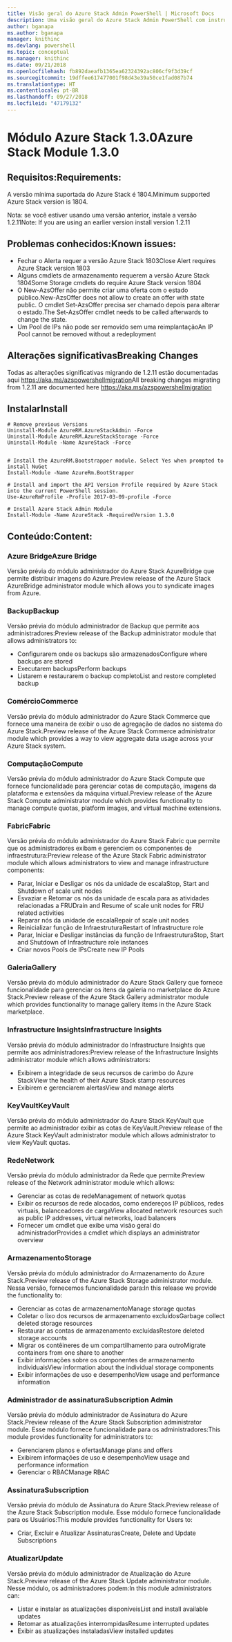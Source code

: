 ```yaml
---
title: Visão geral do Azure Stack Admin PowerShell | Microsoft Docs
description: Uma visão geral do Azure Stack Admin PowerShell com instruções de instalação e configuração.
author: bganapa
ms.author: bganapa
manager: knithinc
ms.devlang: powershell
ms.topic: conceptual
ms.manager: knithinc
ms.date: 09/21/2018
ms.openlocfilehash: fb892daeafb1365ea62324392ac806cf9f3d39cf
ms.sourcegitcommit: 19dffee617477001f98d43e39a50ce1fad087b74
ms.translationtype: HT
ms.contentlocale: pt-BR
ms.lasthandoff: 09/27/2018
ms.locfileid: "47179132"
---
```

# <a name="azure-stack-module-130"></a><span data-ttu-id="257cc-103">Módulo Azure Stack 1.3.0</span><span class="sxs-lookup"><span data-stu-id="257cc-103">Azure Stack Module 1.3.0</span></span>

## <a name="requirements"></a><span data-ttu-id="257cc-104">Requisitos:</span><span class="sxs-lookup"><span data-stu-id="257cc-104">Requirements:</span></span>
<span data-ttu-id="257cc-105">A versão mínima suportada do Azure Stack é 1804.</span><span class="sxs-lookup"><span data-stu-id="257cc-105">Minimum supported Azure Stack version is 1804.</span></span>

<span data-ttu-id="257cc-106">Nota: se você estiver usando uma versão anterior, instale a versão 1.2.11</span><span class="sxs-lookup"><span data-stu-id="257cc-106">Note: If you are using an earlier version install version 1.2.11</span></span>

## <a name="known-issues"></a><span data-ttu-id="257cc-107">Problemas conhecidos:</span><span class="sxs-lookup"><span data-stu-id="257cc-107">Known issues:</span></span>

- <span data-ttu-id="257cc-108">Fechar o Alerta requer a versão Azure Stack 1803</span><span class="sxs-lookup"><span data-stu-id="257cc-108">Close Alert requires Azure Stack version 1803</span></span>
- <span data-ttu-id="257cc-109">Alguns cmdlets de armazenamento requerem a versão Azure Stack 1804</span><span class="sxs-lookup"><span data-stu-id="257cc-109">Some Storage cmdlets do require Azure Stack version 1804</span></span>
- <span data-ttu-id="257cc-110">O New-AzsOffer não permite criar uma oferta com o estado público.</span><span class="sxs-lookup"><span data-stu-id="257cc-110">New-AzsOffer does not allow to create an offer with state public.</span></span> <span data-ttu-id="257cc-111">O cmdlet Set-AzsOffer precisa ser chamado depois para alterar o estado.</span><span class="sxs-lookup"><span data-stu-id="257cc-111">The Set-AzsOffer cmdlet needs to be called afterwards to change the state.</span></span>
- <span data-ttu-id="257cc-112">Um Pool de IPs não pode ser removido sem uma reimplantação</span><span class="sxs-lookup"><span data-stu-id="257cc-112">An IP Pool cannot be removed without a redeployment</span></span>

## <a name="breaking-changes"></a><span data-ttu-id="257cc-113">Alterações significativas</span><span class="sxs-lookup"><span data-stu-id="257cc-113">Breaking Changes</span></span>
<span data-ttu-id="257cc-114">Todas as alterações significativas migrando de 1.2.11 estão documentadas aqui https://aka.ms/azspowershellmigration</span><span class="sxs-lookup"><span data-stu-id="257cc-114">All breaking changes migrating from 1.2.11 are documented here https://aka.ms/azspowershellmigration</span></span>

## <a name="install"></a><span data-ttu-id="257cc-115">Instalar</span><span class="sxs-lookup"><span data-stu-id="257cc-115">Install</span></span>
```
# Remove previous Versions
Uninstall-Module AzureRM.AzureStackAdmin -Force
Uninstall-Module AzureRM.AzureStackStorage -Force
Uninstall-Module -Name AzureStack -Force 


# Install the AzureRM.Bootstrapper module. Select Yes when prompted to install NuGet
Install-Module -Name AzureRm.BootStrapper

# Install and import the API Version Profile required by Azure Stack into the current PowerShell session.
Use-AzureRmProfile -Profile 2017-03-09-profile -Force

# Install Azure Stack Admin Module
Install-Module -Name AzureStack -RequiredVersion 1.3.0
```
## <a name="content"></a><span data-ttu-id="257cc-116">Conteúdo:</span><span class="sxs-lookup"><span data-stu-id="257cc-116">Content:</span></span>
### <a name="azure-bridge"></a><span data-ttu-id="257cc-117">Azure Bridge</span><span class="sxs-lookup"><span data-stu-id="257cc-117">Azure Bridge</span></span>
<span data-ttu-id="257cc-118">Versão prévia do módulo administrador do Azure Stack AzureBridge que permite distribuir imagens do Azure.</span><span class="sxs-lookup"><span data-stu-id="257cc-118">Preview release of the Azure Stack AzureBridge administrator module which allows you to syndicate images from Azure.</span></span>

### <a name="backup"></a><span data-ttu-id="257cc-119">Backup</span><span class="sxs-lookup"><span data-stu-id="257cc-119">Backup</span></span>
<span data-ttu-id="257cc-120">Versão prévia do módulo administrador de Backup que permite aos administradores:</span><span class="sxs-lookup"><span data-stu-id="257cc-120">Preview release of the Backup administrator module that allows administrators to:</span></span>
- <span data-ttu-id="257cc-121">Configurarem onde os backups são armazenados</span><span class="sxs-lookup"><span data-stu-id="257cc-121">Configure where backups are stored</span></span>
- <span data-ttu-id="257cc-122">Executarem backups</span><span class="sxs-lookup"><span data-stu-id="257cc-122">Perform backups</span></span>
- <span data-ttu-id="257cc-123">Listarem e restaurarem o backup completo</span><span class="sxs-lookup"><span data-stu-id="257cc-123">List and restore completed backup</span></span>

### <a name="commerce"></a><span data-ttu-id="257cc-124">Comércio</span><span class="sxs-lookup"><span data-stu-id="257cc-124">Commerce</span></span>
<span data-ttu-id="257cc-125">Versão prévia do módulo administrador do Azure Stack Commerce que fornece uma maneira de exibir o uso de agregação de dados no sistema do Azure Stack.</span><span class="sxs-lookup"><span data-stu-id="257cc-125">Preview release of the Azure Stack Commerce administrator module which provides a way to view aggregate data usage across your Azure Stack system.</span></span>

### <a name="compute"></a><span data-ttu-id="257cc-126">Computação</span><span class="sxs-lookup"><span data-stu-id="257cc-126">Compute</span></span>
<span data-ttu-id="257cc-127">Versão prévia do módulo administrador do Azure Stack Compute que fornece funcionalidade para gerenciar cotas de computação, imagens da plataforma e extensões da máquina virtual.</span><span class="sxs-lookup"><span data-stu-id="257cc-127">Preview release of the Azure Stack Compute administrator module which provides functionality to manage compute quotas, platform images, and virtual machine extensions.</span></span>

### <a name="fabric"></a><span data-ttu-id="257cc-128">Fabric</span><span class="sxs-lookup"><span data-stu-id="257cc-128">Fabric</span></span>
<span data-ttu-id="257cc-129">Versão prévia do módulo administrador do Azure Stack Fabric que permite que os administradores exibam e gerenciem os componentes de infraestrutura:</span><span class="sxs-lookup"><span data-stu-id="257cc-129">Preview release of the Azure Stack Fabric administrator module which allows administrators to view and manage infrastructure components:</span></span>
- <span data-ttu-id="257cc-130">Parar, Iniciar e Desligar os nós da unidade de escala</span><span class="sxs-lookup"><span data-stu-id="257cc-130">Stop, Start and Shutdown of scale unit nodes</span></span>
- <span data-ttu-id="257cc-131">Esvaziar e Retomar os nós da unidade de escala para as atividades relacionadas a FRU</span><span class="sxs-lookup"><span data-stu-id="257cc-131">Drain and Resume of scale unit nodes for FRU related activities</span></span>
- <span data-ttu-id="257cc-132">Reparar nós da unidade de escala</span><span class="sxs-lookup"><span data-stu-id="257cc-132">Repair of scale unit nodes</span></span>
- <span data-ttu-id="257cc-133">Reinicializar função de Infraestrutura</span><span class="sxs-lookup"><span data-stu-id="257cc-133">Restart of Infrastructure role</span></span>
- <span data-ttu-id="257cc-134">Parar, Iniciar e Desligar instâncias da função de Infraestrutura</span><span class="sxs-lookup"><span data-stu-id="257cc-134">Stop, Start and Shutdown of Infrastructure role instances</span></span>
- <span data-ttu-id="257cc-135">Criar novos Pools de IPs</span><span class="sxs-lookup"><span data-stu-id="257cc-135">Create new IP Pools</span></span>


### <a name="gallery"></a><span data-ttu-id="257cc-136">Galeria</span><span class="sxs-lookup"><span data-stu-id="257cc-136">Gallery</span></span>
<span data-ttu-id="257cc-137">Versão prévia do módulo administrador do Azure Stack Gallery que fornece funcionalidade para gerenciar os itens da galeria no marketplace do Azure Stack.</span><span class="sxs-lookup"><span data-stu-id="257cc-137">Preview release of the Azure Stack Gallery administrator module which provides functionality to manage gallery items in the Azure Stack marketplace.</span></span>

### <a name="infrastructure-insights"></a><span data-ttu-id="257cc-138">Infrastructure Insights</span><span class="sxs-lookup"><span data-stu-id="257cc-138">Infrastructure Insights</span></span>
<span data-ttu-id="257cc-139">Versão prévia do módulo administrador do Infrastructure Insights que permite aos administradores:</span><span class="sxs-lookup"><span data-stu-id="257cc-139">Preview release of the Infrastructure Insights administrator module which allows administrators:</span></span>
- <span data-ttu-id="257cc-140">Exibirem a integridade de seus recursos de carimbo do Azure Stack</span><span class="sxs-lookup"><span data-stu-id="257cc-140">View the health of their Azure Stack stamp resources</span></span>
- <span data-ttu-id="257cc-141">Exibirem e gerenciarem alertas</span><span class="sxs-lookup"><span data-stu-id="257cc-141">View and manage alerts</span></span>

### <a name="keyvault"></a><span data-ttu-id="257cc-142">KeyVault</span><span class="sxs-lookup"><span data-stu-id="257cc-142">KeyVault</span></span>
<span data-ttu-id="257cc-143">Versão prévia do módulo administrador do Azure Stack KeyVault que permite ao administrador exibir as cotas de KeyVault.</span><span class="sxs-lookup"><span data-stu-id="257cc-143">Preview release of the Azure Stack KeyVault administrator module which allows administrator to view KeyVault quotas.</span></span>

### <a name="network"></a><span data-ttu-id="257cc-144">Rede</span><span class="sxs-lookup"><span data-stu-id="257cc-144">Network</span></span>
<span data-ttu-id="257cc-145">Versão prévia do módulo administrador da Rede que permite:</span><span class="sxs-lookup"><span data-stu-id="257cc-145">Preview release of the Network administrator module which allows:</span></span>
- <span data-ttu-id="257cc-146">Gerenciar as cotas de rede</span><span class="sxs-lookup"><span data-stu-id="257cc-146">Management of network quotas</span></span>
- <span data-ttu-id="257cc-147">Exibir os recursos de rede alocados, como endereços IP públicos, redes virtuais, balanceadores de carga</span><span class="sxs-lookup"><span data-stu-id="257cc-147">View allocated network resources such as public IP addresses, virtual networks, load balancers</span></span>
- <span data-ttu-id="257cc-148">Fornecer um cmdlet que exibe uma visão geral do administrador</span><span class="sxs-lookup"><span data-stu-id="257cc-148">Provides a cmdlet which displays an administrator overview</span></span>

### <a name="storage"></a><span data-ttu-id="257cc-149">Armazenamento</span><span class="sxs-lookup"><span data-stu-id="257cc-149">Storage</span></span>
<span data-ttu-id="257cc-150">Versão prévia do módulo administrador do Armazenamento do Azure Stack.</span><span class="sxs-lookup"><span data-stu-id="257cc-150">Preview release of the Azure Stack Storage administrator module.</span></span>  <span data-ttu-id="257cc-151">Nessa versão, fornecemos funcionalidade para:</span><span class="sxs-lookup"><span data-stu-id="257cc-151">In this release we provide the functionality to:</span></span>
- <span data-ttu-id="257cc-152">Gerenciar as cotas de armazenamento</span><span class="sxs-lookup"><span data-stu-id="257cc-152">Manage storage quotas</span></span>
- <span data-ttu-id="257cc-153">Coletar o lixo dos recursos de armazenamento excluídos</span><span class="sxs-lookup"><span data-stu-id="257cc-153">Garbage collect deleted storage resources</span></span>
- <span data-ttu-id="257cc-154">Restaurar as contas de armazenamento excluídas</span><span class="sxs-lookup"><span data-stu-id="257cc-154">Restore deleted storage accounts</span></span>
- <span data-ttu-id="257cc-155">Migrar os contêineres de um compartilhamento para outro</span><span class="sxs-lookup"><span data-stu-id="257cc-155">Migrate containers from one share to another</span></span>
- <span data-ttu-id="257cc-156">Exibir informações sobre os componentes de armazenamento individuais</span><span class="sxs-lookup"><span data-stu-id="257cc-156">View information about the individual storage components</span></span>
- <span data-ttu-id="257cc-157">Exibir informações de uso e desempenho</span><span class="sxs-lookup"><span data-stu-id="257cc-157">View usage and performance information</span></span>

### <a name="subscription-admin"></a><span data-ttu-id="257cc-158">Administrador de assinatura</span><span class="sxs-lookup"><span data-stu-id="257cc-158">Subscription Admin</span></span>
<span data-ttu-id="257cc-159">Versão prévia do módulo administrador de Assinatura do Azure Stack.</span><span class="sxs-lookup"><span data-stu-id="257cc-159">Preview release of the Azure Stack Subscription administrator module.</span></span>  <span data-ttu-id="257cc-160">Esse módulo fornece funcionalidade para os administradores:</span><span class="sxs-lookup"><span data-stu-id="257cc-160">This module provides functionality for administrators to:</span></span>
- <span data-ttu-id="257cc-161">Gerenciarem planos e ofertas</span><span class="sxs-lookup"><span data-stu-id="257cc-161">Manage plans and offers</span></span>
- <span data-ttu-id="257cc-162">Exibirem informações de uso e desempenho</span><span class="sxs-lookup"><span data-stu-id="257cc-162">View usage and performance information</span></span>
- <span data-ttu-id="257cc-163">Gerenciar o RBAC</span><span class="sxs-lookup"><span data-stu-id="257cc-163">Manage RBAC</span></span>

### <a name="subscription"></a><span data-ttu-id="257cc-164">Assinatura</span><span class="sxs-lookup"><span data-stu-id="257cc-164">Subscription</span></span>
<span data-ttu-id="257cc-165">Versão prévia do módulo de Assinatura do Azure Stack.</span><span class="sxs-lookup"><span data-stu-id="257cc-165">Preview release of the Azure Stack Subscription module.</span></span>  <span data-ttu-id="257cc-166">Esse módulo fornece funcionalidade para os Usuários:</span><span class="sxs-lookup"><span data-stu-id="257cc-166">This module provides functionality for Users to:</span></span>
- <span data-ttu-id="257cc-167">Criar, Excluir e Atualizar Assinaturas</span><span class="sxs-lookup"><span data-stu-id="257cc-167">Create, Delete and Update Subscriptions</span></span>

### <a name="update"></a><span data-ttu-id="257cc-168">Atualizar</span><span class="sxs-lookup"><span data-stu-id="257cc-168">Update</span></span>
<span data-ttu-id="257cc-169">Versão prévia do módulo administrador de Atualização do Azure Stack.</span><span class="sxs-lookup"><span data-stu-id="257cc-169">Preview release of the Azure Stack Update administrator module.</span></span>  <span data-ttu-id="257cc-170">Nesse módulo, os administradores podem:</span><span class="sxs-lookup"><span data-stu-id="257cc-170">In this module administrators can:</span></span>
- <span data-ttu-id="257cc-171">Listar e instalar as atualizações disponíveis</span><span class="sxs-lookup"><span data-stu-id="257cc-171">List and install available updates</span></span>
- <span data-ttu-id="257cc-172">Retomar as atualizações interrompidas</span><span class="sxs-lookup"><span data-stu-id="257cc-172">Resume interrupted updates</span></span>
- <span data-ttu-id="257cc-173">Exibir as atualizações instaladas</span><span class="sxs-lookup"><span data-stu-id="257cc-173">View installed updates</span></span>
